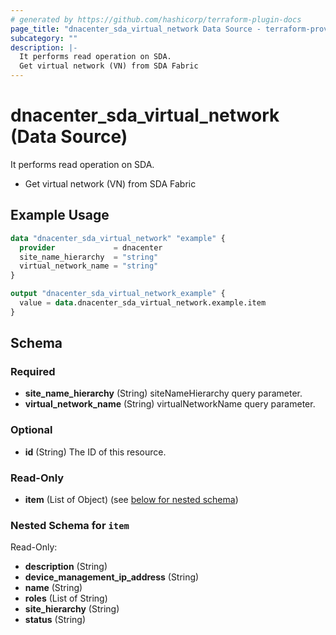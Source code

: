 ```yaml
---
# generated by https://github.com/hashicorp/terraform-plugin-docs
page_title: "dnacenter_sda_virtual_network Data Source - terraform-provider-dnacenter"
subcategory: ""
description: |-
  It performs read operation on SDA.
  Get virtual network (VN) from SDA Fabric
---
```


# dnacenter_sda_virtual_network (Data Source)

It performs read operation on SDA.

- Get virtual network (VN) from SDA Fabric

## Example Usage

```terraform
data "dnacenter_sda_virtual_network" "example" {
  provider             = dnacenter
  site_name_hierarchy  = "string"
  virtual_network_name = "string"
}

output "dnacenter_sda_virtual_network_example" {
  value = data.dnacenter_sda_virtual_network.example.item
}
```

<!-- schema generated by tfplugindocs -->
## Schema

### Required

- **site_name_hierarchy** (String) siteNameHierarchy query parameter.
- **virtual_network_name** (String) virtualNetworkName query parameter.

### Optional

- **id** (String) The ID of this resource.

### Read-Only

- **item** (List of Object) (see [below for nested schema](#nestedatt--item))

<a id="nestedatt--item"></a>
### Nested Schema for `item`

Read-Only:

- **description** (String)
- **device_management_ip_address** (String)
- **name** (String)
- **roles** (List of String)
- **site_hierarchy** (String)
- **status** (String)


